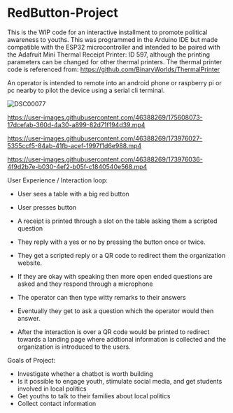 # RedButton-Project
This is the WIP code for an interactive installment to promote political awareness to youths. 
This was programmed in the Arduino IDE but made compatible with the ESP32 microcontroller and intended to be paired
with the Adafruit Mini Thermal Receipt Printer: ID 597, although the printing parameters can be changed for other thermal printers.
The thermal printer code is referenced from: https://github.com/BinaryWorlds/ThermalPrinter 

An operator is intended to remote into an android phone or raspberry pi or pc nearby to pilot the device using a serial cli terminal.

![DSC00077](https://user-images.githubusercontent.com/46388269/178654127-158dea39-8cc2-4bc6-b72f-4df4ed3aa62c.JPG)

https://user-images.githubusercontent.com/46388269/175608073-17dcefab-360d-4a30-a899-82d71f194d39.mp4

https://user-images.githubusercontent.com/46388269/173976027-5355ccf5-84ab-41fb-acef-1997f1d6e988.mp4

https://user-images.githubusercontent.com/46388269/173976036-4f9d2b7e-b030-4ef2-b05f-c1840540e568.mp4

User Experience / Interaction loop:
- User sees a table with a big red button
- User presses button
- A receipt is printed through a slot on the table asking them a scripted question
- They reply with a yes or no by pressing the button once or twice.
- They get a scripted reply or a QR code to redirect them the organization website.

- If they are okay with speaking then more open ended questions are asked and they respond through a microphone 
-  The operator can then type witty remarks to their answers
-  Eventually they get to ask a question which the operator would then answer.
-  After the interaction is over a QR code would be printed to redirect towards a landing page where addtional information is collected and the organization is introduced to the users.

Goals of Project:
- Investigate whether a chatbot is worth building
- Is it possible to engage youth, stimulate social media, and get students involved in local politics
- Get youths to talk to their families about local politics
- Collect contact information




